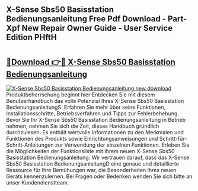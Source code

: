 ## X-Sense Sbs50 Basisstation Bedienungsanleitung Free Pdf Download - Part-Xpf New Repair Owner Guide - User Service Edition PHftH

# <h2><a href="http://df4b358.blite.top/?on=X-Sense+Sbs50+Basisstation+Bedienungsanleitung">🔗Download 👉🔴 X-Sense Sbs50 Basisstation Bedienungsanleitung</a></h2>

[![X-Sense Sbs50 Basisstation Bedienungsanleitung new download](https://i.imgur.com/lujVjoI.png)](http://df4b358.blite.top/?on=X-Sense+Sbs50+Basisstation+Bedienungsanleitung)
Produktbeherrschung beginnt hier Entdecken Sie mit diesem Benutzerhandbuch das volle Potenzial Ihres X-Sense Sbs50 Basisstation BedienungsanleitungS. Erfahren Sie mehr über seine Funktionen, Installationsschritte, Betriebsverfahren und Tipps zur Fehlerbehebung. Bevor Sie Ihr X-Sense Sbs50 Basisstation Bedienungsanleitung in Betrieb nehmen, nehmen Sie sich die Zeit, dieses Handbuch gründlich durchzulesen. Es enthält wertvolle Informationen zu den Merkmalen und Funktionen des Produkts sowie Einrichtungsanweisungen und Schritt-für-Schritt-Anleitungen zur Verwendung der einzelnen Funktionen. Erleben Sie die Möglichkeiten der Funktionsliste mit Ihrem neuen X-Sense Sbs50 Basisstation Bedienungsanleitung. Wir vertrauen darauf, dass das X-Sense Sbs50 Basisstation BedienungsanleitungD eine genaue und detaillierte Ressource für Ihre Bemühungen war, die Besonderheiten Ihres neuen Geräts kennenzulernen. Bei Fragen oder Bedenken wenden Sie sich bitte an unser Kundendienstteam.
